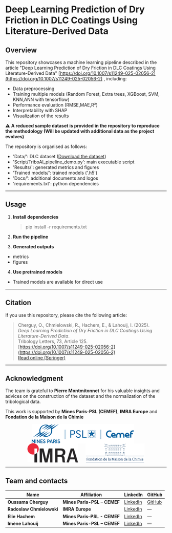 
# Deep Learning Prediction of Dry Friction in DLC Coatings Using Literature-Derived Data

## Overview

This repository showcases a machine learning pipeline described in the article "Deep Learning Prediction of Dry Friction in DLC Coatings Using Literature-Derived Data" [https://doi.org/10.1007/s11249-025-02056-2](https://doi.org/10.1007/s11249-025-02056-2) , including:
- Data preprocessing
- Training multiple models (Random Forest, Extra trees, XGBoost, SVM, KNN,ANN with tensorflow)
- Performance evaluation (RMSE,MAE,R²)
- Interpretability with SHAP
- Visualization of the results

⚠️ **A reduced sample dataset is provided in the repository to reproduce the methodology (Will be updated with additional data as the project evolves)**

The repository is organised as follows:
- 'Data/': DLC dataset ([Download the dataset](./Data/Cherguy_and_al_DLC_dataset.xlsx))
- 'Script/TriboAI_pipeline_demo.py': main executable script
- 'Results/': generated metrics and figures
- 'Trained models/': trained models ('.h5')
- 'Docs/': additional documents and logos
- 'requirements.txt': python dependencies

---

## Usage

1. **Install dependencies**
   
   >pip install -r requirements.txt

2. **Run the pipeline**
3. **Generated outputs**
- metrics
- figures
4. **Use pretrained models**
- Trained models are available for direct use

---

## Citation
If you use this repository, please cite the following article:

> Cherguy, O., Chmielowski, R., Hachem, E., & Lahouij, I. (2025).  
> *Deep Learning Prediction of Dry Friction in DLC Coatings Using Literature-Derived Data*.  
> Tribology Letters, 73, Article 125.  
> [https://doi.org/10.1007/s11249-025-02056-2](https://doi.org/10.1007/s11249-025-02056-2)  
> [Read online (Springer)](https://link.springer.com/article/10.1007/s11249-025-02056-2)

---

## Acknowledgment
The team is grateful to **Pierre Montmitonnet** for his valuable insights and advices on the construction of the dataset and the normalization of the tribological data.

This work is supported by **Mines Paris-PSL (CEMEF)**, **IMRA Europe** and **Fondation de la Maison de la Chimie**
<p align="center">
  <img src="Docs/MinesParis_Cemef_bleu_2.png" alt="Mines Paris" height="60" style="vertical-align:middle; margin-right:20px"/>
  <img src="Docs/imra.png" alt="IMRA Europe" height="60" style="vertical-align:middle; margin-right:20px"/>
  <img src="Docs/maison_de_la_chimie.png" alt="Fondation Maison de la Chimie" height="60" style="vertical-align:middle"/>
</p>

---

## Team and contacts

| Name                     | Affiliation                 | LinkedIn                                                             | GitHub                                |
| ------------------------ | --------------------------- | -------------------------------------------------------------------- | ------------------------------------- |
| **Oussama Cherguy**      | **Mines Paris-PSL – CEMEF** | [LinkedIn](https://www.linkedin.com/in/oussama-c-10a695136/)         | [GitHub](https://github.com/ocherguy) |
| **Radoslaw Chmielowski** | **IMRA Europe**             | [LinkedIn](https://www.linkedin.com/in/rchmielowski/)                | —                                     |
| **Elie Hachem**          | **Mines Paris–PSL - CEMEF** | [LinkedIn](https://www.linkedin.com/in/ehachem/)                     | —                                     |
| **Imène Lahouij**        | **Mines Paris-PSL – CEMEF** | [LinkedIn](https://www.linkedin.com/in/im%C3%A8ne-lahouij-75833a54/) | —                                     |
